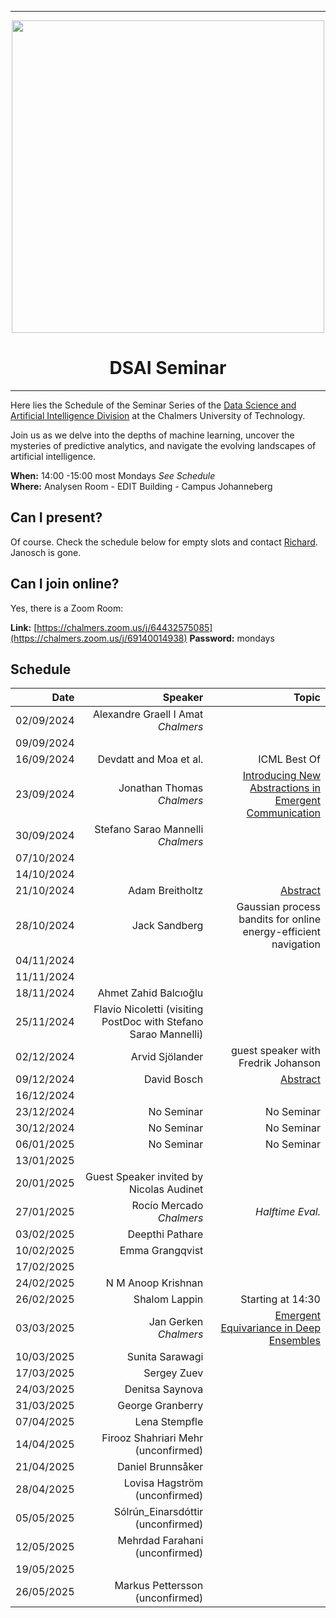 
---

<div id="header" align="center", padding: 0px;>
  <img src="https://upload.wikimedia.org/wikipedia/commons/thumb/d/d4/Chalmers_wordmark.svg/1280px-Chalmers_wordmark.svg.png" width="500" />
  <h1>DSAI Seminar</h1>
</div>

---



Here lies the Schedule of the Seminar Series of the [Data Science and Artificial Intelligence Division](https://www.chalmers.se/en/departments/cse/our-research/data-science-and-ai/) at the Chalmers University of Technology.<br> 

Join us as we delve into the depths of machine learning, uncover the mysteries of predictive analytics, and navigate the evolving landscapes of artificial intelligence.

**When:** 14:00 -15:00 most Mondays *See Schedule* <br>
**Where:** Analysen Room - EDIT Building - Campus Johanneberg

## Can I present?

Of course. Check the schedule below for empty slots and contact [Richard](https://www.chalmers.se/personer/ricbec/). Janosch is gone.

## Can I join online?

Yes, there is a Zoom Room:

**Link:** [https://chalmers.zoom.us/j/64432575085](https://chalmers.zoom.us/j/69140014938)
**Password:** mondays


## Schedule

|       Date | Speaker | Topic|
|-----------:|--------:|------:|
| 02/09/2024 |Alexandre Graell I Amat <br>_Chalmers_|       |
| 09/09/2024 |         |       |
| 16/09/2024 |Devdatt and Moa et al.| ICML Best Of            |
| 23/09/2024 | Jonathan Thomas <br>_Chalmers_|[Introducing New Abstractions in Emergent Communication](talks/jonathan_thomas.md)|
| 30/09/2024 |Stefano Sarao Mannelli<br>_Chalmers_|       |
| 07/10/2024 |         |       |
| 14/10/2024 |         |       |
| 21/10/2024 |Adam Breitholtz| [Abstract](talks/adam_breitholz.md)   |
| 28/10/2024 |Jack Sandberg|  Gaussian process bandits for online energy-efficient navigation     |
| 04/11/2024 |     |        |
| 11/11/2024 ||       |
| 18/11/2024 | Ahmet Zahid Balcıoğlu |       |
| 25/11/2024 |Flavio Nicoletti (visiting PostDoc with Stefano Sarao Mannelli)         |       |
| 02/12/2024 |Arvid Sjölander | guest speaker with Fredrik Johanson   |
| 09/12/2024 |David Bosch|  [Abstract](talks/david_bosch.md)     |
| 16/12/2024 |         |       |
| 23/12/2024 |No Seminar         |   No Seminar    |
| 30/12/2024 |No Seminar    |  No Seminar     |
| 06/01/2025 |No Seminar    |   No Seminar   |
| 13/01/2025 |     |       |
| 20/01/2025 | Guest Speaker invited by Nicolas Audinet |       |
| 27/01/2025 | Rocío Mercado <br>_Chalmers_   |  *Halftime Eval.*     |
| 03/02/2025 | Deepthi Pathare |       |
| 10/02/2025 | Emma Grangqvist|       |
| 17/02/2025 |         |       |
| 24/02/2025 |N M Anoop Krishnan |       |
| 26/02/2025 |Shalom Lappin | Starting at 14:30       |
| 03/03/2025 | Jan Gerken <br>_Chalmers_ | [Emergent Equivariance in Deep Ensembles](talks/jan_gerken.md) |
| 10/03/2025 | Sunita Sarawagi|       |
| 17/03/2025 | Sergey Zuev |       |
| 24/03/2025 | Denitsa Saynova |       |
| 31/03/2025 |George Granberry |       |
| 07/04/2025 | Lena Stempfle |       |
| 14/04/2025 | Firooz Shahriari Mehr (unconfirmed) |       |
| 21/04/2025 | Daniel Brunnsåker  |       |
| 28/04/2025 | Lovisa Hagström (unconfirmed) |       |
| 05/05/2025 | Sólrún_Einarsdóttir (unconfirmed)  |       |
| 12/05/2025 | Mehrdad Farahani (unconfirmed) |       |
| 19/05/2025 |  |       |
| 26/05/2025 | Markus Pettersson (unconfirmed) |       |

